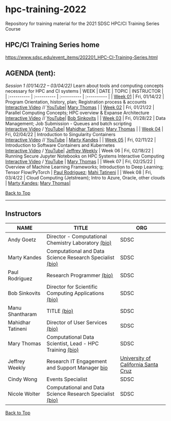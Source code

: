 # hpc-training-2022
Repository for training material for the 2021 SDSC HPC/CI Training Series Course

## HPC/CI Training Series home
https://www.sdsc.edu/event_items/202201_HPC-CI-Training-Series.html

## <a name="top">**AGENDA (tent):**
*Session 1 (01/14/22 – 03/04/22)*
Learn about tools and computing concepts necessary for HPC and CI systems
| WEEK  | DATE | TOPIC | INSTRUCTOR |
| :---------- |  :---------- | :---------- | :---------- |
| [Week 01](https://github.com/sdsc-hpc-training-org/hpc-training-2022/tree/main/week01_introduction) | Fri, 01/14/22 | Program Orientation, history, plan; Registration process & accounts <br/> [Interactive Video](https://education.sdsc.edu/training/interactive/hpc_user_training_2022/week1/) // [YouTube](https://youtu.be/AmkfITLet2I)| [Mary Thomas](#thomas)   |
| [Week 02](https://github.com/sdsc-hpc-training-org/hpc-training-2022/tree/main/week02_par_pgm_cncpts) | Fri, 01/21/22 | Parallel Computing Concepts; HPC overview & Expanse Architecture  <br/>[Interactive Video](https://education.sdsc.edu/training/interactive/202201_parallel_computing_concepts/index.html) // [YouTube](https://youtu.be/WWMAx88pwlU?t=3)| [Bob Sinkovits](#sinkovits) |
| [Week 03](https://github.com/sdsc-hpc-training-org/hpc-training-2022/tree/main/week03_jobsub_datamgmt) | Fri, 01/28/22 | Data Management; Job Submission - Queues and batch scripting  <br/> [Interactive Video](https://education.sdsc.edu/training/interactive/hpc_user_training_2022/week3/) / [YouTube](https://youtu.be/T1502m6VwW4)| [Mahidhar Tatineni](#tatineni); [Mary Thomas](#thomas)  |
| [Week 04](https://github.com/sdsc-hpc-training-org/hpc-training-2022/tree/main/week04_singularity) | Fri, 02/04/22 | Introduction to Singularity Containers <br/>[Interactive Video](https://education.sdsc.edu/training/interactive/hpc_user_training_2022/week4/) // [YouTube](https://youtu.be/GlBqtLP4EHA) | [Marty Kandes](#kandes) |
| [Week 05](https://github.com/sdsc-hpc-training-org/hpc-training-2022/tree/main/week05_kuberneties) | Fri, 02/11/22 |  Introduction to Software Containers and Kubernetes <br/>[Interactive Video](https://education.sdsc.edu/training/interactive/hpc_user_training_2022/week5/) / [YouTube](https://youtu.be/eKPfZQNPQIk)| [Jeffrey Weekly](#weekley)
| Week 06 | Fri, 02/18/22 | Running Secure Jupyter Notebooks on HPC Systems Interactive Computing <br/>[Interactive Video](https://education.sdsc.edu/training/interactive/hpc_user_training_2022/week6/) / [YouTube](https://youtu.be/4sHy1mtp-pU) | [Mary Thomas](#thomas)  |
| Week 07 | Fri, 02/25/22 | Overview of Machine Learning Frameworks; Introduction to Deep Learning; Tensor Flow/PyTorch | [Paul Rodriguez](rodriguez); [Mahi Tatineni](#tatineni) |
| Week 08 | Fri, 03/4/22 | Cloud Computing (Jetstream); Intro to Azure, Oracle, other clouds | [Marty Kandes](#kandes); [Mary Thomas](#thomas)|  


[Back to Top](#top)

<hr>

## Instructors<a name="instructors"></a>

| **NAME** | **TITLE** | **ORG** |
| ---------------------------------- | ----------- | ----------- |
| Andy Goetz<a name="goetz"></a>  |  Director -  Computational Chemistry Laboratory [(bio)](https://www.sdsc.edu/research/researcher_spotlight/goetz_andreas.html) |  SDSC |
| Marty Kandes<a name="kandes"></a>  |  Computational and Data Science Research Specialist [(bio)](https://www.linkedin.com/in/marty-kandes-b53a34144/) |  SDSC |
| Paul Rodriguez<a name="rodriguez"></a>  |  Research Programmer [(bio)](https://www.coursera.org/instructor/~13847302) |  SDSC |
| Bob Sinkovits<a name="sinkovits"></a>  | Director for Scientific Computing Applications [(bio)](https://www.sdsc.edu/research/researcher_spotlight/sinkovits_robert.html) | SDSC|
| Manu Shantharam <a name="shantharam"></a> | TITLE [(bio)](TBD) | SDSC |
| Mahidhar Tatineni<a name="tatineni"></a> | Director of User Services [(bio)](https://www.sdsc.edu/research/researcher_spotlight/tatineni_mahidhar.html)   | SDSC |
| Mary Thomas<a name="thomas"></a>  | Computational Data Scientist, Lead -  HPC Training  [(bio)]( https://www.sdsc.edu/research/researcher_spotlight/thomas_mary.html)| SDSC |
| Jeffrey Weekly<a name="weekley"></a> | Research IT Engagement and Support Manager [bio](https://campusdirectory.ucsc.edu/cd_detail?uid=jweekley) | [University of California Santa Cruz](https://www.ucsc.edu/) |
| Cindy Wong | Events Specialist | SDSC |
| Nicole Wolter | Computational and Data Science Research Specialist [(bio)](https://www.linkedin.com/in/nicole-wolter-bbb94a3/)| SDSC |

[Back to Top](#top)

